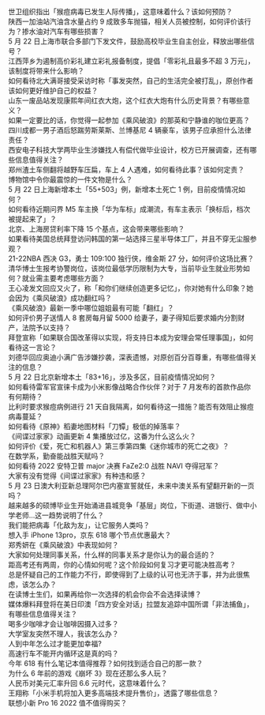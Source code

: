 世卫组织指出「猴痘病毒已发生人际传播」，这意味着什么？该如何预防？  
陕西一加油站汽油含水量占约 9 成致多车抛锚，相关人员被控制，如何评价该行为？掺水油对汽车有哪些损害？  
5 月 22 日上海市联合多部门下发文件，鼓励高校毕业生自主创业，释放出哪些信号？  
江西萍乡为遏制高价彩礼建立彩礼报备制度，提倡「零彩礼且最多不超 3 万元」，该制度将带来什么影响？  
如何看待北大满哥接受采访时称「事发突然，自己的生活完全被打乱」，原创作者该如何更好维护自己的权益？  
山东一废品站发现康熙年间红衣大炮，这个红衣大炮有什么历史背景？有哪些意义？  
如果一定要比的话，你觉得一起参加《乘风破浪》的那英和宁静谁的咖位更高？  
四川成都一男子酒后怒踹劳斯莱斯、兰博基尼 4 辆豪车，该男子应承担什么法律责任？  
西安电子科技大学两毕业生涉嫌找人有偿代做毕业设计，校方已开展调查，还有哪些信息值得关注？  
郑州渣土车侧翻将越野车压扁，车上 4 人遇难，如何看待此事？该如何定责？  
博物馆中令你最震惊的一件文物是什么？  
5 月 22 日上海新增本土「55+503」例，新增本土死亡 1 例，目前疫情情况如何？  
如何看待近期问界 M5 车主换「华为车标」成潮流，有车主表示「换标后，档次被提起来了」？  
北京、上海房贷利率下降 15 个基点，这会带来哪些影响？  
如果看待美国总统拜登访问韩国的第一站选择三星半导体工厂，并且不穿无尘服参观？  
21-22NBA 西决 G3，勇士 109:100 独行侠，维金斯 27 分，如何评价这场比赛？  
清华博士生报考协警岗位，该岗位最低学历限制为大专，当前毕业生就业形势如何？就业需主要考虑哪些方面？  
王心凌发文回应又火了，称「和你们继续创造更多记忆」，你对她有什么印象？她会因为《乘风破浪》成功翻红吗？  
《乘风破浪》最新一季中哪位姐姐最有可能「翻红」？  
如何评价男子送情人 8 套房每月留 5000 给妻子，妻子得知后要求婚内分割财产，法院予以支持？  
拜登宣称「如果联合国改革得以实现，将支持日本成为安理会常任理事国」，如何看待这一言论？  
刘德华回应奥迪小满广告涉嫌抄袭，深表遗憾，对原创百分百尊重，有哪些值得关注的信息？  
5 月 22 日北京新增本土「83+16」，涉及多区，目前疫情情况如何？  
如何看待雷军官宣徕卡成为小米影像战略合作伙伴？对于 7 月发布的首款作品你有何期待？  
比利时要求猴痘病例进行 21 天自我隔离，如何看待这一措施？能否有效阻止猴痘病毒蔓延？  
如何看待《原神》稻妻地图材料「刀镡」极低的掉落率？  
《间谍过家家》动画更新 4 集播放过亿，这番为什么这么火？  
如何评价《爱，死亡和机器人》第三季第四集《迷你城市的死亡之夜》？  
在数学系，勤奋能战胜天赋吗？  
如何看待 2022 安特卫普 major 决赛 FaZe2:0 战胜 NAVI 夺得冠军？  
大家有没有觉得《间谍过家家》有种违和感？  
5 月 23 日澳大利亚新总理阿尔巴内塞宣誓就任，未来中澳关系有望翻开新的一页吗？  
越来越多的硕博毕业生开始涌进县城竞争「基层」岗位，下街道、进银行、做中小学老师…这一趋势说明了什么？  
我们能把病毒「化敌为友」，让它服务人类吗？  
想入手 iPhone 13pro，京东 618 哪个节点优惠最大？  
郑秀妍在《乘风破浪》中表现如何？  
大家如何处理同事关系，什么样的同事关系才是你认为的最合适的？  
距高考还有两周，你的心情如何呢？这个阶段如何复习才更可能决胜高考？  
总是怀疑自己的工作能力不行，即使得到了上级的认可也无济于事，并为此很焦虑，该怎么办？  
在读博士生们，如果再给你一次选择的机会你会不会选择读博？  
媒体爆料拜登将在美日印澳「四方安全对话」拉盟友追踪中国所谓「非法捕鱼」，有哪些信息值得关注？  
喝多少咖啡才会让咖啡因摄入过多？  
大学室友突然不理人，我该怎么办？  
人到中年怎么过才能更加幸福?  
高速行车不能开内循环这是真的吗？  
今年 618 有什么笔记本值得推荐？如何找到适合自己的那一款？  
为什么 6 年前的游戏《崩坏 3》现在还那么多人玩？  
人民币对美元汇率升回 6.6 元时代，这意味着什么？  
王翔称「小米手机将加入更多高端技术提升售价」，透露了哪些信息？  
联想小新 Pro 16 2022 值不值得购买？  
